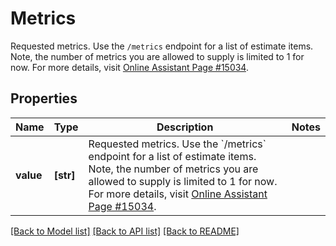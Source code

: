 # Metrics

Requested metrics. Use the `/metrics` endpoint for a list of estimate items. Note, the number of metrics you are allowed to supply is limited to 1 for now. For more details, visit [Online Assistant Page #15034](https://oa.apps.factset.com/pages/15034).

## Properties
Name | Type | Description | Notes
------------ | ------------- | ------------- | -------------
**value** | **[str]** | Requested metrics. Use the &#x60;/metrics&#x60; endpoint for a list of estimate items. Note, the number of metrics you are allowed to supply is limited to 1 for now. For more details, visit [Online Assistant Page #15034](https://oa.apps.factset.com/pages/15034). | 

[[Back to Model list]](../README.md#documentation-for-models) [[Back to API list]](../README.md#documentation-for-api-endpoints) [[Back to README]](../README.md)


